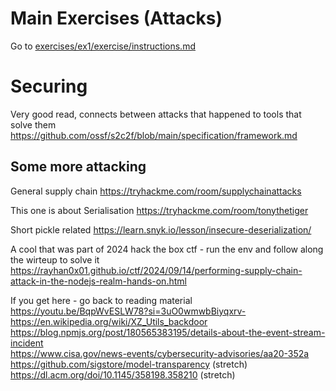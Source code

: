 # Main Exercises (Attacks)
Go to [exercises/ex1/exercise/instructions.md](exercises/ex1/exercise/instructions.md)

# Securing
Very good read, connects between attacks that happened to tools that solve them
https://github.com/ossf/s2c2f/blob/main/specification/framework.md


## Some more attacking
General supply chain
https://tryhackme.com/room/supplychainattacks

This one is about Serialisation
https://tryhackme.com/room/tonythetiger

Short pickle related
https://learn.snyk.io/lesson/insecure-deserialization/


A cool that was part of 2024 hack the box ctf - run the env and follow along the wirteup to solve it 
https://rayhan0x01.github.io/ctf/2024/09/14/performing-supply-chain-attack-in-the-nodejs-realm-hands-on.html


If you get here - go back to reading material 
https://youtu.be/BqpWvESLW78?si=3uO0wmwbBiyqxrv-  
https://en.wikipedia.org/wiki/XZ_Utils_backdoor  
https://blog.npmjs.org/post/180565383195/details-about-the-event-stream-incident  
https://www.cisa.gov/news-events/cybersecurity-advisories/aa20-352a  
https://github.com/sigstore/model-transparency (stretch)  
https://dl.acm.org/doi/10.1145/358198.358210 (stretch)  
